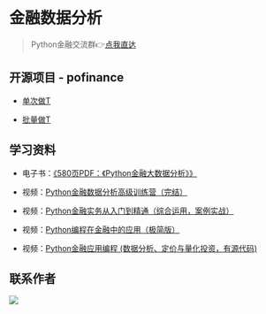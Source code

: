 # 金融数据分析

> Python金融交流群👉[点我直达](https://python-office-1300615378.cos.ap-chongqing.myqcloud.com/5-finance-group.jpg)


## 开源项目 - pofinance

- [单次做T](https://mp.weixin.qq.com/s/6keTzBI8CWnUbuXCaYhkMQ)

- [批量做T](https://blog.csdn.net/weixin_42321517/article/details/131097917?spm=1001.2014.3001.5501)

## 学习资料

- 电子书：[《580页PDF：《Python金融大数据分析》》](https://mp.weixin.qq.com/s/9Nmk2OfTiWaMsidR55uvLw)

- 视频：[Python金融数据分析高级训练营（完结）](https://www.bilibili.com/video/BV1Ut4y1i7wS/?spm_id_from=333.999.0.0&vd_source=ca20bb8763fcb18660aa74d7a87234fa)
- 视频：[Python金融实务从入门到精通（综合运用，案例实战）](https://www.bilibili.com/video/BV1p54y1m75J/?spm_id_from=333.999.0.0&vd_source=ca20bb8763fcb18660aa74d7a87234fa)
- 视频：[Python编程在金融中的应用（极简版）](https://www.bilibili.com/video/BV1rK4y1a76X/?spm_id_from=333.999.0.0&vd_source=ca20bb8763fcb18660aa74d7a87234fa)
- 视频：[Python金融应用编程 (数据分析、定价与量化投资，有源代码)](https://www.bilibili.com/video/BV1bK4y1a7Rb/?spm_id_from=333.999.0.0&vd_source=ca20bb8763fcb18660aa74d7a87234fa)

## 联系作者

![](https://python-office-1300615378.cos.ap-chongqing.myqcloud.com/wechat/qr-code.jpg)